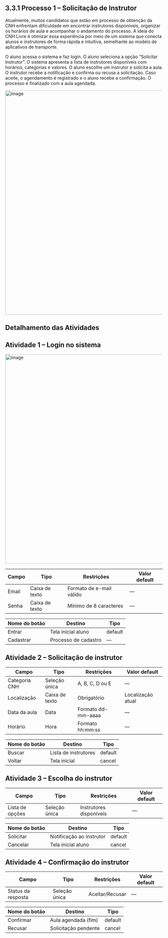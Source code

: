 ## 3.3.1 Processo 1 – Solicitação de Instrutor

Atualmente, muitos candidatos que estão em processo de obtenção da CNH enfrentam dificuldade em encontrar instrutores disponíveis, organizar os horários de aula e acompanhar o andamento do processo. A ideia do CNH Livre é otimizar essa experiência por meio de um sistema que conecta alunos e instrutores de forma rápida e intuitiva, semelhante ao modelo de aplicativos de transporte. 

O aluno acessa o sistema e faz login.
O aluno seleciona a opção “Solicitar Instrutor”.
O sistema apresenta a lista de instrutores disponíveis com horários, categorias e valores.
O aluno escolhe um instrutor e solicita a aula.
O instrutor recebe a notificação e confirma ou recusa a solicitação.
Caso aceite, o agendamento é registrado e o aluno recebe a confirmação.
O processo é finalizado com a aula agendada.

<img width="1123" height="717" alt="image" src="https://github.com/user-attachments/assets/194ff1c9-00bb-4fd1-8eb4-581be7e224b4" />



## Detalhamento das Atividades
## Atividade 1 – Login no sistema
<img width="945" height="670" alt="image" src="https://github.com/user-attachments/assets/a760e477-4583-4420-b0cb-01ecb61c9221" />


| Campo | Tipo           | Restrições               | Valor default |
| ----- | -------------- | ------------------------ | ------------- |
| Email | Caixa de texto | Formato de e-mail válido | —             |
| Senha | Caixa de texto | Mínimo de 8 caracteres   | —             |


| Nome do botão | Destino              | Tipo    |
| ------------- | -------------------- | ------- |
| Entrar        | Tela inicial aluno   | default |
| Cadastrar     | Processo de cadastro | —       |


## Atividade 2 – Solicitação de instrutor


| Campo         | Tipo           | Restrições         | Valor default     |
| ------------- | -------------- | ------------------ | ----------------- |
| Categoria CNH | Seleção única  | A, B, C, D ou E    | —                 |
| Localização   | Caixa de texto | Obrigatório        | Localização atual |
| Data da aula  | Data           | Formato dd-mm-aaaa | —                 |
| Horário       | Hora           | Formato hh\:mm\:ss | —                 |




| Nome do botão | Destino              | Tipo    |
| ------------- | -------------------- | ------- |
| Buscar        | Lista de instrutores | default |
| Voltar        | Tela inicial         | cancel  |


## Atividade 3 – Escolha do instrutor

| Campo           | Tipo          | Restrições              | Valor default |
| --------------- | ------------- | ----------------------- | ------------- |
| Lista de opções | Seleção única | Instrutores disponíveis | —             |

| Nome do botão | Destino                  | Tipo    |
| ------------- | ------------------------ | ------- |
| Solicitar     | Notificação ao instrutor | default |
| Cancelar      | Tela inicial aluno       | cancel  |

## Atividade 4 – Confirmação do instrutor

| Campo              | Tipo          | Restrições      | Valor default |
| ------------------ | ------------- | --------------- | ------------- |
| Status da resposta | Seleção única | Aceitar/Recusar | —             |


| Nome do botão | Destino              | Tipo    |
| ------------- | -------------------- | ------- |
| Confirmar     | Aula agendada (fim)  | default |
| Recusar       | Solicitação pendente | cancel  |

